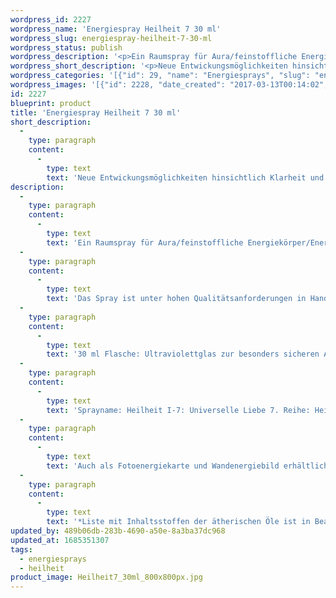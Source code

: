```yaml
---
wordpress_id: 2227
wordpress_name: 'Energiespray Heilheit 7 30 ml'
wordpress_slug: energiespray-heilheit-7-30-ml
wordpress_status: publish
wordpress_description: '<p>Ein Raumspray für Aura/feinstoffliche Energiekörper/Energiefelder. Aktivierbares feinstoffliches Schwingungsfeld: Heilheit - Universelle Liebe - ''Lichtwesen'' sein: "Lichtwesen" ist eine Metapher für eine neue Möglichkeit der menschlichen Entwicklung. "Neuer Mensch", "Mensch im Neuen Bewusstsein", "Seins-Zustand" und ähnliche Namen versuchen zu beschreiben, dass wir Menschen seit 2011/12 eine neue Möglichkeit innerer Klarheit und Kreierungsfähigkeit besitzen. Das Schwingungsfeld des Sprays Heilheit 7 enthält Impulse, um diese aktuellen Möglichkeiten optimal individuell zu nutzen. Wie jedes andere Spray aus der Reihe ''Heilheit I'' repräsentiert auch dieses die stimmige Erfahrung, eingebunden zu sein in das, was wir "universelle Liebe" nennen. Sie repräsentieren besonders "reine" und "komplexe Felder der Elveden® Schwingungsfelder. Ein Zustand innerer Heilheit, der sich ausbreiten kann im eigenen System.</p><p>Das Spray ist unter hohen Qualitätsanforderungen in Handarbeit in Deutschland hergestellt aus mehrfach gereinigtem und energetisiertem Wasser (76%, konserviert mit 96%igem Weingeist (24%). Abgestimmt auf die Energie ist die Komposition von naturreinen ätherischen Ölen*.</p><p>30 ml Flasche: Ultraviolettglas zur besonders sicheren Aufbewahrung mit hochwertigem, goldfarbenen Metallpumpzerstäuber mit Schutzkappe (Steigrohr: Kunststoff). Etikett: wasserfest, leicht energetisiert mit dem Informationsfeld des Airsprays. Erhältlich auch als 100 ml-Sprühflasche (52 €).</p><p>Sprayname: Heilheit I-7: Universelle Liebe 7. Reihe: Heilheit</p><p>Auch als Fotoenergiekarte und Wandenergiebild erhältlich</p><p><a href="https://my.feenbaum.de/anwendung-energiesprays/">Anwendungshinweise</a></p><p>*Liste mit Inhaltsstoffen der ätherischen Öle ist in Bearbeitung. Bis zur Veröffentlichung erhalten Sie diese Liste gerne als <a href="https://my.feenbaum.de/produkt/energiespray-gardenientyp-30-ml/info@elvedenverlag.de">Email</a>. Wir danken Ihnen für diesen Zwischenschritt</p>'
wordpress_short_description: '<p>Neue Entwickungsmöglichkeiten hinsichtlich Klarheit und Schöpfertum für sich umsetzen</p>'
wordpress_categories: '[{"id": 29, "name": "Energiesprays", "slug": "energiesprays"}, {"id": 97, "name": "Heilheit", "slug": "heilheit"}]'
wordpress_images: '[{"id": 2228, "date_created": "2017-03-13T00:14:02", "date_created_gmt": "2017-03-12T22:14:02", "date_modified": "2017-03-13T00:14:02", "date_modified_gmt": "2017-03-12T22:14:02", "src": "https://my.feenbaum.de/wp-content/uploads/2017/03/Heilheit7_30ml_800x800px.jpg", "name": "Heilheit7_30ml_800x800px", "alt": ""}]'
id: 2227
blueprint: product
title: 'Energiespray Heilheit 7 30 ml'
short_description:
  -
    type: paragraph
    content:
      -
        type: text
        text: 'Neue Entwickungsmöglichkeiten hinsichtlich Klarheit und Schöpfertum für sich umsetzen'
description:
  -
    type: paragraph
    content:
      -
        type: text
        text: 'Ein Raumspray für Aura/feinstoffliche Energiekörper/Energiefelder. Aktivierbares feinstoffliches Schwingungsfeld: Heilheit - Universelle Liebe - ''Lichtwesen'' sein: "Lichtwesen" ist eine Metapher für eine neue Möglichkeit der menschlichen Entwicklung. "Neuer Mensch", "Mensch im Neuen Bewusstsein", "Seins-Zustand" und ähnliche Namen versuchen zu beschreiben, dass wir Menschen seit 2011/12 eine neue Möglichkeit innerer Klarheit und Kreierungsfähigkeit besitzen. Das Schwingungsfeld des Sprays Heilheit 7 enthält Impulse, um diese aktuellen Möglichkeiten optimal individuell zu nutzen. Wie jedes andere Spray aus der Reihe ''Heilheit I'' repräsentiert auch dieses die stimmige Erfahrung, eingebunden zu sein in das, was wir "universelle Liebe" nennen. Sie repräsentieren besonders "reine" und "komplexe Felder der Elveden® Schwingungsfelder. Ein Zustand innerer Heilheit, der sich ausbreiten kann im eigenen System.'
  -
    type: paragraph
    content:
      -
        type: text
        text: 'Das Spray ist unter hohen Qualitätsanforderungen in Handarbeit in Deutschland hergestellt aus mehrfach gereinigtem und energetisiertem Wasser (76%, konserviert mit 96%igem Weingeist (24%). Abgestimmt auf die Energie ist die Komposition von naturreinen ätherischen Ölen*.'
  -
    type: paragraph
    content:
      -
        type: text
        text: '30 ml Flasche: Ultraviolettglas zur besonders sicheren Aufbewahrung mit hochwertigem, goldfarbenen Metallpumpzerstäuber mit Schutzkappe (Steigrohr: Kunststoff). Etikett: wasserfest, leicht energetisiert mit dem Informationsfeld des Airsprays. Erhältlich auch als 100 ml-Sprühflasche (52 €).'
  -
    type: paragraph
    content:
      -
        type: text
        text: 'Sprayname: Heilheit I-7: Universelle Liebe 7. Reihe: Heilheit'
  -
    type: paragraph
    content:
      -
        type: text
        text: 'Auch als Fotoenergiekarte und Wandenergiebild erhältlich'
  -
    type: paragraph
    content:
      -
        type: text
        text: '*Liste mit Inhaltsstoffen der ätherischen Öle ist in Bearbeitung. Bis zur Veröffentlichung erhalten Sie diese Liste gerne als Email. Wir danken Ihnen für diesen Zwischenschritt'
updated_by: 489b06db-283b-4690-a50e-8a3ba37dc968
updated_at: 1685351307
tags:
  - energiesprays
  - heilheit
product_image: Heilheit7_30ml_800x800px.jpg
---
```

